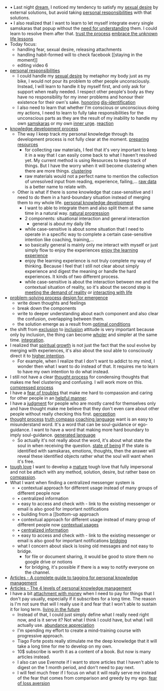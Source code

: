 - •	Last night [dream](<dream.md>), I noticed my tendency to satisfy my [sexual desire](<sexual desire.md>) by external solutions, but avoid taking [personal responsibilities](<personal responsibilities.md>) with that solutions.
- •	I also realized that I want to learn to let myself integrate every single samskaras that popup without the [need for understanding](<need for understanding.md>) them. I could learn to resolve them after that. [trust the process](<trust the process.md>) [embrace the unknown](<embrace the unknown.md>) [life lessons](<life lessons.md>)
- Today focus:
    - handling fear, sexual desire, releasing attachments
    - handling habit-formed will to check facebook [[staying in
the moment]]
    - editing video 6
- [personal responsibilities](<personal responsibilities.md>)
    - I could handle my [sexual desire](<sexual desire.md>) by metaphor my body just
as my bike, I would not pour its problem to other people unconsciously.
Instead, I will learn to handle it by myself first, and only ask for support
when really needed. I respect other people's body as they have no
responsibility for my inner problems and honour their existence for their own's
sake. [honoring](<honoring.md>) [dis-identification](<dis-identification.md>)
    - I also need to learn that whether I'm conscious or
unconscious doing my actions, I need to learn to fully take responsibilities
for the unconscious parts as they are the result of my inability to handle my
own [samskaras](<samskaras.md>) or my own [inner urge](<inner urge.md>). [reaction](<reaction.md>)
- [knowledge development process](<knowledge development process.md>)
    - The way I keep track my personal knowledge through its development process is not fully clear at the moment. [preparing resources](<preparing resources.md>)
        - for collecting raw materials, I feel that it's very important to keep it in a way that I can easily come back to what I haven't resolved yet. My current method is using Resources to keep track of things. But I have the worry when it will become clustering when there are more things. [clustering](<clustering.md>)
        - raw materials would not a perfect name to mention the collection of unresolved input from reading, experience, failing,... [raw data](<raw data.md>) is a better name to relate with.
    - Other is what if there is some knowledge that case-sensitive and I need to do them in a hard-boundary situation instead of merging them to my whole life. [personal knowledge development](<personal knowledge development.md>)
        - I want to able to integrate them and also split them at the same time in a natural way. [natural progression](<natural progression.md>)
        - 2 components: situational interaction and general interaction
            - general is about my daily life
        - while case-sensitive is about some situation that I need to operate in a specific way to complete a certain case-sensitive intention like coaching, training,...
        - so basically general is mainly only me interact with myself or just simply flow to enjoy the experiences [enjoy the learning experience](<enjoy the learning experience.md>)
        - enjoy the learning experience is not truly complete my way of thinking. Because I feel that I still not clear about simply experience and digest the meaning or handle the hard experiences. It kinds of two different process.
        - while case-sensitive is about the interaction between me and the contextual situation of reality, so it's about the second step is [meeting the demand of reality](<meeting the demand of reality.md>) or [interacting with life](<interacting with life.md>)
- [problem-solving process](<problem-solving process.md>) [design for emergence](<design for emergence.md>)
    - write down thoughts and feelings
    - break down the components
    - write to deeper understanding about each component and also
clear the confusion, overlapping between them.
    - the solution emerge as a result from [optimal conditions](<optimal conditions.md>)
- the shift from [exclusion](<exclusion.md>) to [inclusion](<inclusion.md>) attitude is very important because only by inclusion, the thing can become [wholer](<wholer.md>) and simpler at the same time. [integration](<integration.md>).
- I realized that [spiritual growth](<spiritual growth.md>) is not just the fact that the soul evolve by merging with experiences, it's also about the soul able to consciously direct it to [higher intention](<higher intention.md>).
    - For example, when I realize that I don't want to addict to my mind, I wonder then what I want to do instead of that. It requires me to learn to have my own intention to do what instead.
- I still not have a clear [thought process](<thought process.md>) for condensing
thoughts that makes me feel clustering and confusing. I will work more on this.
[compressed process](<compressed process.md>)
- I have a [fear of troubles](<fear of troubles.md>) that make me hard to
compassion and caring for other people in an [helpful manner](<helpful manner.md>).
- I have a [judgment](<judgment.md>) for people who are mostly cared for
themselves only and have thought make me believe that they don't even care
about other people without really checking this first. [perception](<perception.md>)
- [thought process](<thought process.md>) [truth compass](<truth compass.md>) [coaching language](<coaching language.md>) want is an easy to misunderstand word. It's a word that can be soul-guidance or ego-guidance. I want to have a word that making more hard boundary to imply soul-guidance. [generated language](<generated language.md>)
    - So actually it's not really about the word, it's about what state the soul in when receiving the question. [state of being](<state of being.md>) If the state is identified with samskaras, emotions, thoughts, then the answer will reveal these identified objects rather what the soul will want when it's free.
- [tough love](<tough love.md>) I want to develop a [mature](<mature.md>) tough love that fully impersonal and not be attach with any method, solution, desire, but rather base on [compassion](<compassion.md>).
- What I want when finding a centralized messenger system is
    - •	contextual approach for different usage instead of many groups of different people now
    - •	centralized information
    - •	easy to access and check with - link to the existing messenger or email is also good for important notifications
    - •	building from a [[bottom-up approach
    - •	contextual approach for different usage instead of many group of different people now [contextual usages](<contextual usages.md>)
    - •	[centralized information](<centralized information.md>)
    - •	easy to access and check with - link to the existing messenger or email is also good for important notifications [bridging](<bridging.md>)
    - what I concern about slack is losing old messages and not easy to bridge.
        - for file or document sharing, it would be good to store them no google drive or notions
        - for bridging, it's possible if there is a way to notify everyone on the channel.
- [Articles - A complete guide to tagging for personal knowledge management](<Articles - A complete guide to tagging for personal knowledge management.md>)
- [Articles - The 4 levels of personal knowledge management](<Articles - The 4 levels of personal knowledge management.md>)
- I have a bit [attachment with money](<attachment with money.md>) when I need to pay
for things that I don't pay usually, especially if it subscribes for a long
time. The reason is I'm not sure that will I really use it and fear that I
won't able to sustain it for long term. [living in the future](<living in the future.md>)
    - Instead of that, I could just simply define what I really
need right now, and is it serve it? Not what I think I could have, but what I
will actually use. [abundance appreciation](<abundance appreciation.md>)
    - I'm spending my effort to create a mind-training course with
progressive approach.
    - Tiago Forte posts really stimulate me the deep knowledge
that it will take a long time for me to develop on my own.
    - 10$ subscribe is worth it as a content of a book. But now is
many articles instead.
    - I also can use Evernote if I want to store articles that I
haven't able to digest on the 1 month period, and don't need to pay next.
    - I will feel much freer if I focus on what it will really
serve me instead of the fear that comes from comparison and greedy by my ego.
[fear of loss aversion](<fear of loss aversion.md>)
